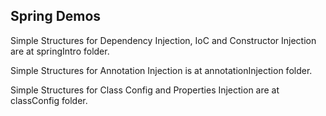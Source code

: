 ## Spring Demos

Simple Structures for Dependency Injection, IoC and Constructor Injection are at springIntro folder.

Simple Structures for Annotation Injection is at annotationInjection folder.

Simple Structures for Class Config and Properties Injection are at classConfig folder.
